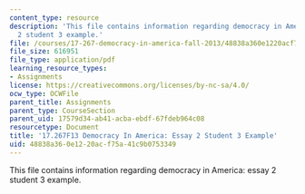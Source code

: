 ```yaml
---
content_type: resource
description: 'This file contains information regarding democracy in America: essay
  2 student 3 example.'
file: /courses/17-267-democracy-in-america-fall-2013/48838a360e1220acf75a41c9b0753349_MIT17_267F13_Stu3Essay2.pdf
file_size: 616951
file_type: application/pdf
learning_resource_types:
- Assignments
license: https://creativecommons.org/licenses/by-nc-sa/4.0/
ocw_type: OCWFile
parent_title: Assignments
parent_type: CourseSection
parent_uid: 17579d34-ab41-acba-ebdf-67fdeb964c08
resourcetype: Document
title: '17.267F13 Democracy In America: Essay 2 Student 3 Example'
uid: 48838a36-0e12-20ac-f75a-41c9b0753349
---
```

This file contains information regarding democracy in America: essay 2 student 3 example.